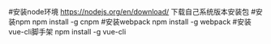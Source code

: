 #安装node环境
https://nodejs.org/en/download/ 下载自己系统版本安装包
#安装npm
npm install -g cnpm
#安装webpack
npm install -g webpack
#安装vue-cli脚手架
npm install -g vue-cli
